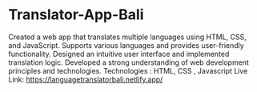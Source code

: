 # Translator-App-Bali
Created a web app that translates multiple languages using HTML, CSS, and JavaScript. 
Supports various languages and provides user-friendly functionality. Designed an intuitive user interface and implemented translation logic.
Developed a strong understanding of web development principles and technologies.
Technologies : HTML, CSS , Javascript
Live Link: https://languagetranslatorbali.netlify.app/
